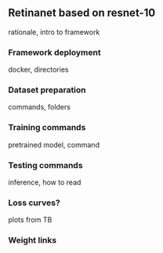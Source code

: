 ## Retinanet  based on resnet-10
rationale, intro to framework

### Framework deployment
docker, directories

### Dataset preparation
commands, folders

### Training commands
pretrained model, command

### Testing commands
inference, how to read

### Loss curves?
plots from TB

### Weight links
